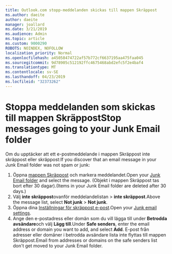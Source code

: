 ```yaml
---
title: Outlook.com stopp-meddelanden skickas till mappen Skräppost
ms.author: daeite
author: daeite
manager: joallard
ms.date: 3/21/2019
ms.audience: Admin
ms.topic: article
ms.custom: 9000290
ROBOTS: NOINDEX, NOFOLLOW
localization_priority: Normal
ms.openlocfilehash: a45058474722af57b772cf6637195aa475faa045
ms.sourcegitcommit: 9d78905c512192ffc4675468abd2efc5f2e4baf4
ms.translationtype: MT
ms.contentlocale: sv-SE
ms.lasthandoff: 04/23/2019
ms.locfileid: "32373262"
---
```

# <a name="stop-messages-going-to-your-junk-email-folder"></a><span data-ttu-id="07dbf-102">Stoppa meddelanden som skickas till mappen Skräppost</span><span class="sxs-lookup"><span data-stu-id="07dbf-102">Stop messages going to your Junk Email folder</span></span>

<span data-ttu-id="07dbf-103">Om du upptäcker att ett e-postmeddelande i mappen Skräppost inte skräppost eller skräppost:</span><span class="sxs-lookup"><span data-stu-id="07dbf-103">If you discover that an email message in your Junk Email folder was not spam or junk:</span></span>

1. <span data-ttu-id="07dbf-104">Öppna [mappen Skräppost](https://outlook.live.com/mail/junkemail) och markera meddelandet.</span><span class="sxs-lookup"><span data-stu-id="07dbf-104">Open your [Junk Email folder](https://outlook.live.com/mail/junkemail) and select the message.</span></span> <span data-ttu-id="07dbf-105">(Objekt i mappen Skräppost tas bort efter 30 dagar).</span><span class="sxs-lookup"><span data-stu-id="07dbf-105">(Items in your Junk Email folder are deleted after 30 days.)</span></span>
1. <span data-ttu-id="07dbf-106">Välj **inte skräppost**ovanför meddelandelistan > **inte skräppost**.</span><span class="sxs-lookup"><span data-stu-id="07dbf-106">Above the message list, select **Not junk** > **Not junk**.</span></span>
1. <span data-ttu-id="07dbf-107">Öppna dina [Inställningar för skräppost e-post](https://go.microsoft.com/fwlink/?linkid=2035804).</span><span class="sxs-lookup"><span data-stu-id="07dbf-107">Open your [Junk email settings](https://go.microsoft.com/fwlink/?linkid=2035804).</span></span>
1. <span data-ttu-id="07dbf-108">Ange den e-postadress eller domän som du vill lägga till under **Betrodda avsändare**och välj **Lägg till**.</span><span class="sxs-lookup"><span data-stu-id="07dbf-108">Under **Safe senders**, enter the email address or domain you want to add, and select **Add**.</span></span> <span data-ttu-id="07dbf-109">E-post från adresser eller domäner i betrodda avsändare lista inte flyttas till mappen Skräppost.</span><span class="sxs-lookup"><span data-stu-id="07dbf-109">Email from addresses or domains on the safe senders list don't get moved to your Junk Email folder.</span></span>